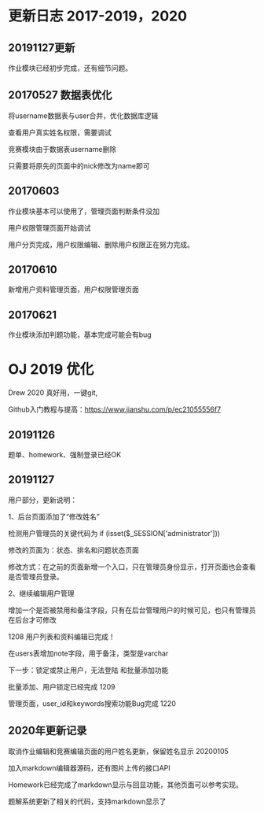 # 更新日志 2017-2019，2020

## 20191127更新
作业模块已经初步完成，还有细节问题。

## 20170527 数据表优化
将username数据表与user合并，优化数据库逻辑

查看用户真实姓名权限，需要调试

竞赛模块由于数据表username删除

只需要将原先的页面中的nick修改为name即可

## 20170603
作业模块基本可以使用了，管理页面判断条件没加

用户权限管理页面开始调试

用户分页完成，用户权限编辑、删除用户权限正在努力完成。

## 20170610
新增用户资料管理页面，用户权限管理页面
## 20170621
作业模块添加判题功能，基本完成可能会有bug
# OJ 2019 优化

Drew 2020 真好用，一键git,

Github入门教程与提高：https://www.jianshu.com/p/ec21055556f7
## 20191126
题单、homework、强制登录已经OK 
## 20191127
用户部分，更新说明：

1、后台页面添加了“修改姓名”

检测用户管理员的关键代码为 if (isset($_SESSION['administrator'])) 

修改的页面为：状态、排名和问题状态页面

修改方式：在之前的页面新增一个入口，只在管理员身份显示，打开页面也会查看是否管理员登录。

2、继续编辑用户管理

增加一个是否被禁用和备注字段，只有在后台管理用户的时候可见，也只有管理员在后台才可修改

1208 用户列表和资料编辑已完成！

在users表增加note字段，用于备注，类型是varchar

下一步：锁定或禁止用户，无法登陆 和批量添加功能

批量添加、用户锁定已经完成 1209

管理页面，user_id和keywords搜索功能Bug完成 1220

## 2020年更新记录

取消作业编辑和竞赛编辑页面的用户姓名更新，保留姓名显示 20200105

加入markdown编辑器源码，还有图片上传的接口API

Homework已经完成了markdown显示与回显功能，其他页面可以参考实现。

题解系统更新了相关的代码，支持markdown显示了


